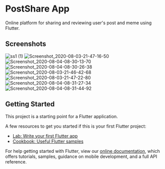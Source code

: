 # PostShare App

Online platform for sharing and reviewing user's post and meme using Flutter.

## Screenshots

![ss1 (1)](https://user-images.githubusercontent.com/48353225/89440642-8c15d380-d769-11ea-8211-9cdd0112feab.jpg)
![Screenshot_2020-08-03-21-47-16-50](https://user-images.githubusercontent.com/48353225/89441315-8cfb3500-d76a-11ea-9e78-9fca1d0a91e2.jpg)
![Screenshot_2020-08-04-08-30-13-70](https://user-images.githubusercontent.com/48353225/89441445-c7fd6880-d76a-11ea-9e0d-5e311b4832dc.jpg)
![Screenshot_2020-08-04-08-30-26-38](https://user-images.githubusercontent.com/48353225/89441532-ec594500-d76a-11ea-928c-42c05cfbd750.jpg)
![Screenshot_2020-08-03-21-46-42-68](https://user-images.githubusercontent.com/48353225/89441674-24608800-d76b-11ea-8969-dff3c36359b0.jpg)
![Screenshot_2020-08-03-21-47-22-80](https://user-images.githubusercontent.com/48353225/89441772-49ed9180-d76b-11ea-9071-9b51d7400e12.jpg)
![Screenshot_2020-08-04-08-31-27-34](https://user-images.githubusercontent.com/48353225/89441883-7acdc680-d76b-11ea-8ce9-5725e083c602.jpg)
![Screenshot_2020-08-04-08-31-44-92](https://user-images.githubusercontent.com/48353225/89442000-a94ba180-d76b-11ea-98cb-256c9ebc96c5.jpg)








## Getting Started

This project is a starting point for a Flutter application.

A few resources to get you started if this is your first Flutter project:

- [Lab: Write your first Flutter app](https://flutter.dev/docs/get-started/codelab)
- [Cookbook: Useful Flutter samples](https://flutter.dev/docs/cookbook)

For help getting started with Flutter, view our
[online documentation](https://flutter.dev/docs), which offers tutorials,
samples, guidance on mobile development, and a full API reference.
